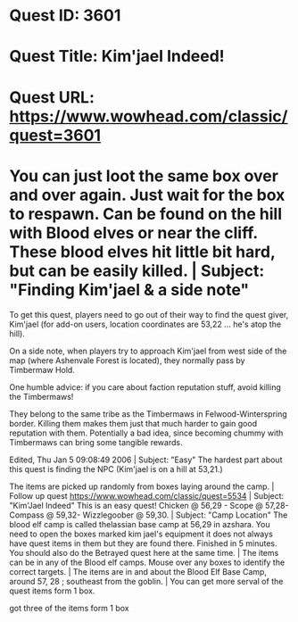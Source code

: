 # Quest ID: 3601
# Quest Title: Kim'jael Indeed!
# Quest URL: https://www.wowhead.com/classic/quest=3601
# You can just loot the same box over and over again. Just wait for the box to respawn. Can be found on the hill with Blood elves or near the cliff. These blood elves hit little bit hard, but can be easily killed. | Subject: "Finding Kim'jael & a side note"
To get this quest, players need to go out of their way to find the quest giver, Kim'jael (for add-on users, location coordinates are 53,22 ... he's atop the hill).

On a side note, when players try to approach Kim'jael from west side of the map (where Ashenvale Forest is located), they normally pass by Timbermaw Hold.

One humble advice: if you care about faction reputation stuff, avoid killing the Timbermaws!

They belong to the same tribe as the Timbermaws in Felwood-Winterspring border. Killing them makes them just that much harder to gain good reputation with them. Potentially a bad idea, since becoming chummy with Timbermaws can bring some tangible rewards.

Edited, Thu Jan 5 09:08:49 2006 | Subject: "Easy"
The hardest part about this quest is finding the NPC (Kim'jael is on a hill at 53,21.)

The items are picked up randomly from boxes laying around the camp. | Follow up quest https://www.wowhead.com/classic/quest=5534 | Subject: "Kim'Jael Indeed"
This is an easy quest! Chicken @ 56,29 - Scope @ 57,28- Compass @ 59,32- Wizzlegoober @ 59,30. | Subject: "Camp Location"
The blood elf camp is called thelassian base camp at 56,29 in azshara. You need to open the boxes marked kim jael's equipment it does not always have quest items in them but they are found there. Finished in 5 minutes. You should also do the Betrayed quest here at the same time. | The items can be in any of the Blood elf camps. Mouse over any boxes to identify the correct targets. | The items are in and about the Blood Elf Base Camp, around 57, 28 ; southeast from the goblin. | You can get more serval of the quest items form 1 box.

got three of the items form 1 box